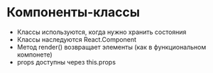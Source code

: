 # Компоненты-классы

- Классы используются, когда нужно хранить состояния
- Классы наследуются React.Component
- Метод render() возвращает элементы (как в функциональном компонете)
- props доступны через this.props
